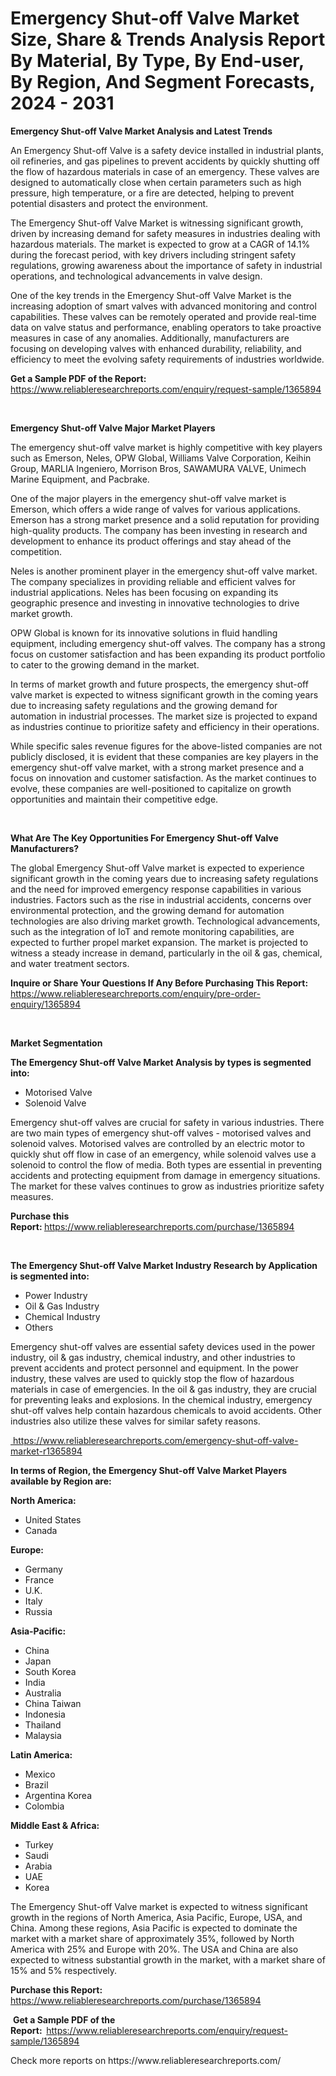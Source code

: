 <p><h1>Emergency Shut-off Valve Market Size, Share & Trends Analysis Report By Material, By Type, By End-user, By Region, And Segment Forecasts, 2024 - 2031</h1></p><p><strong>Emergency Shut-off Valve Market Analysis and Latest Trends</strong></p>
<p><p>An Emergency Shut-off Valve is a safety device installed in industrial plants, oil refineries, and gas pipelines to prevent accidents by quickly shutting off the flow of hazardous materials in case of an emergency. These valves are designed to automatically close when certain parameters such as high pressure, high temperature, or a fire are detected, helping to prevent potential disasters and protect the environment.</p><p>The Emergency Shut-off Valve Market is witnessing significant growth, driven by increasing demand for safety measures in industries dealing with hazardous materials. The market is expected to grow at a CAGR of 14.1% during the forecast period, with key drivers including stringent safety regulations, growing awareness about the importance of safety in industrial operations, and technological advancements in valve design.</p><p>One of the key trends in the Emergency Shut-off Valve Market is the increasing adoption of smart valves with advanced monitoring and control capabilities. These valves can be remotely operated and provide real-time data on valve status and performance, enabling operators to take proactive measures in case of any anomalies. Additionally, manufacturers are focusing on developing valves with enhanced durability, reliability, and efficiency to meet the evolving safety requirements of industries worldwide.</p></p>
<p><strong>Get a Sample PDF of the Report:&nbsp;</strong> <a href="https://www.reliableresearchreports.com/enquiry/request-sample/1365894">https://www.reliableresearchreports.com/enquiry/request-sample/1365894</a></p>
<p>&nbsp;</p>
<p><strong>Emergency Shut-off Valve Major Market Players</strong></p>
<p><p>The emergency shut-off valve market is highly competitive with key players such as Emerson, Neles, OPW Global, Williams Valve Corporation, Keihin Group, MARLIA Ingeniero, Morrison Bros, SAWAMURA VALVE, Unimech Marine Equipment, and Pacbrake.</p><p>One of the major players in the emergency shut-off valve market is Emerson, which offers a wide range of valves for various applications. Emerson has a strong market presence and a solid reputation for providing high-quality products. The company has been investing in research and development to enhance its product offerings and stay ahead of the competition.</p><p>Neles is another prominent player in the emergency shut-off valve market. The company specializes in providing reliable and efficient valves for industrial applications. Neles has been focusing on expanding its geographic presence and investing in innovative technologies to drive market growth.</p><p>OPW Global is known for its innovative solutions in fluid handling equipment, including emergency shut-off valves. The company has a strong focus on customer satisfaction and has been expanding its product portfolio to cater to the growing demand in the market.</p><p>In terms of market growth and future prospects, the emergency shut-off valve market is expected to witness significant growth in the coming years due to increasing safety regulations and the growing demand for automation in industrial processes. The market size is projected to expand as industries continue to prioritize safety and efficiency in their operations.</p><p>While specific sales revenue figures for the above-listed companies are not publicly disclosed, it is evident that these companies are key players in the emergency shut-off valve market, with a strong market presence and a focus on innovation and customer satisfaction. As the market continues to evolve, these companies are well-positioned to capitalize on growth opportunities and maintain their competitive edge.</p></p>
<p>&nbsp;</p>
<p><strong>What Are The Key Opportunities For Emergency Shut-off Valve Manufacturers?</strong></p>
<p><p>The global Emergency Shut-off Valve market is expected to experience significant growth in the coming years due to increasing safety regulations and the need for improved emergency response capabilities in various industries. Factors such as the rise in industrial accidents, concerns over environmental protection, and the growing demand for automation technologies are also driving market growth. Technological advancements, such as the integration of IoT and remote monitoring capabilities, are expected to further propel market expansion. The market is projected to witness a steady increase in demand, particularly in the oil & gas, chemical, and water treatment sectors.</p></p>
<p><strong>Inquire or Share Your Questions If Any Before Purchasing This Report:</strong> <a href="https://www.reliableresearchreports.com/enquiry/pre-order-enquiry/1365894">https://www.reliableresearchreports.com/enquiry/pre-order-enquiry/1365894</a></p>
<p>&nbsp;</p>
<p><strong>Market Segmentation</strong></p>
<p><strong>The Emergency Shut-off Valve Market Analysis by types is segmented into:</strong></p>
<p><ul><li>Motorised Valve</li><li>Solenoid Valve</li></ul></p>
<p><p>Emergency shut-off valves are crucial for safety in various industries. There are two main types of emergency shut-off valves - motorised valves and solenoid valves. Motorised valves are controlled by an electric motor to quickly shut off flow in case of an emergency, while solenoid valves use a solenoid to control the flow of media. Both types are essential in preventing accidents and protecting equipment from damage in emergency situations. The market for these valves continues to grow as industries prioritize safety measures.</p></p>
<p><strong>Purchase this Report:&nbsp;</strong><a href="https://www.reliableresearchreports.com/purchase/1365894">https://www.reliableresearchreports.com/purchase/1365894</a></p>
<p>&nbsp;</p>
<p><strong>The Emergency Shut-off Valve Market Industry Research by Application is segmented into:</strong></p>
<p><ul><li>Power Industry</li><li>Oil & Gas Industry</li><li>Chemical Industry</li><li>Others</li></ul></p>
<p><p>Emergency shut-off valves are essential safety devices used in the power industry, oil & gas industry, chemical industry, and other industries to prevent accidents and protect personnel and equipment. In the power industry, these valves are used to quickly stop the flow of hazardous materials in case of emergencies. In the oil & gas industry, they are crucial for preventing leaks and explosions. In the chemical industry, emergency shut-off valves help contain hazardous chemicals to avoid accidents. Other industries also utilize these valves for similar safety reasons.</p></p>
<p><a href="https://www.reliableresearchreports.com/emergency-shut-off-valve-market-r1365894">&nbsp;https://www.reliableresearchreports.com/emergency-shut-off-valve-market-r1365894</a></p>
<p><strong>In terms of Region, the Emergency Shut-off Valve Market Players available by Region are:</strong></p>
<p>
    <p> <strong> North America: </strong>
        <ul>
            <li>United States</li>
            <li>Canada</li>
        </ul>
        </p> 
    <p> <strong> Europe: </strong>
        <ul>
            <li>Germany</li>
            <li>France</li>
            <li>U.K.</li>
            <li>Italy</li>
            <li>Russia</li>
        </ul>
        </p> 
    <p> <strong> Asia-Pacific: </strong>
        <ul>
            <li>China</li>
            <li>Japan</li>
            <li>South Korea</li>
            <li>India</li>
            <li>Australia</li>
            <li>China Taiwan</li>
            <li>Indonesia</li>
            <li>Thailand</li>
            <li>Malaysia</li>
        </ul>
        </p> 
    <p> <strong> Latin America: </strong>
        <ul>
            <li>Mexico</li>
            <li>Brazil</li>
            <li>Argentina Korea</li>
            <li>Colombia</li>
        </ul>
        </p> 
    <p> <strong> Middle East & Africa: </strong>
        <ul>
            <li>Turkey</li>
            <li>Saudi</li>
            <li>Arabia</li>
            <li>UAE</li>
            <li>Korea</li>
        </ul>
    </p>
    </p>
<p><p>The Emergency Shut-off Valve market is expected to witness significant growth in the regions of North America, Asia Pacific, Europe, USA, and China. Among these regions, Asia Pacific is expected to dominate the market with a market share of approximately 35%, followed by North America with 25% and Europe with 20%. The USA and China are also expected to witness substantial growth in the market, with a market share of 15% and 5% respectively.</p></p>
<p><strong>Purchase this Report: </strong><a href="https://www.reliableresearchreports.com/purchase/1365894">https://www.reliableresearchreports.com/purchase/1365894</a></p>
<p>&nbsp;<strong>Get a Sample PDF of the Report:&nbsp;&nbsp;</strong><a href="https://www.reliableresearchreports.com/enquiry/request-sample/1365894">https://www.reliableresearchreports.com/enquiry/request-sample/1365894</a></p>
<p><strong></strong></p>
<p>Check more reports on https://www.reliableresearchreports.com/</p>